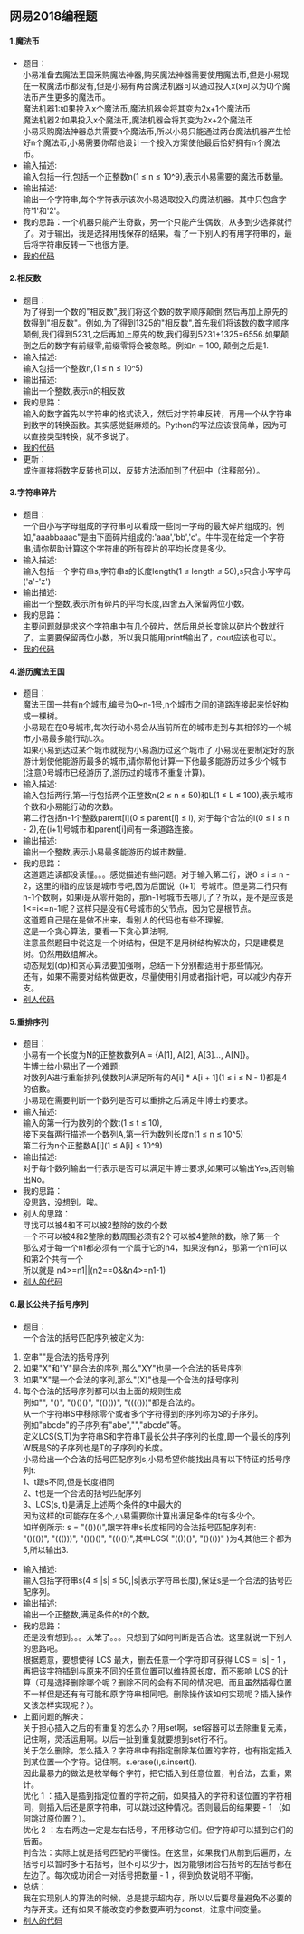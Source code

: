 网易2018编程题
----
#### 1.魔法币
* 题目：<br>
小易准备去魔法王国采购魔法神器,购买魔法神器需要使用魔法币,但是小易现在一枚魔法币都没有,但是小易有两台魔法机器可以通过投入x(x可以为0)个魔法币产生更多的魔法币。<br>
魔法机器1:如果投入x个魔法币,魔法机器会将其变为2x+1个魔法币<br>
魔法机器2:如果投入x个魔法币,魔法机器会将其变为2x+2个魔法币<br>
小易采购魔法神器总共需要n个魔法币,所以小易只能通过两台魔法机器产生恰好n个魔法币,小易需要你帮他设计一个投入方案使他最后恰好拥有n个魔法币。 <br>
* 输入描述:<br>
输入包括一行,包括一个正整数n(1 ≤ n ≤ 10^9),表示小易需要的魔法币数量。<br>
* 输出描述:<br>
输出一个字符串,每个字符表示该次小易选取投入的魔法机器。其中只包含字符'1'和'2'。<br>
* 我的思路：一个机器只能产生奇数，另一个只能产生偶数，从多到少选择就行了。对于输出，我是选择用栈保存的结果，看了一下别人的有用字符串的，最后将字符串反转一下也很方便。
* [我的代码](https://github.com/Tramac/NewCoder/blob/master/WangYi2018/MagicCoin.cpp)<br>
#### 2.相反数
* 题目：<br>
为了得到一个数的"相反数",我们将这个数的数字顺序颠倒,然后再加上原先的数得到"相反数"。例如,为了得到1325的"相反数",首先我们将该数的数字顺序颠倒,我们得到5231,之后再加上原先的数,我们得到5231+1325=6556.如果颠倒之后的数字有前缀零,前缀零将会被忽略。例如n = 100, 颠倒之后是1. 
* 输入描述:<br>
输入包括一个整数n,(1 ≤ n ≤ 10^5)
* 输出描述:<br>
输出一个整数,表示n的相反数<br>
* 我的思路：<br>
输入的数字首先以字符串的格式读入，然后对字符串反转，再用一个从字符串到数字的转换函数。其实感觉挺麻烦的。Python的写法应该很简单，因为可以直接类型转换，就不多说了。<br>
* [我的代码](https://github.com/Tramac/NewCoder/blob/master/WangYi2018/OppsiteNumber.cpp)
* 更新：<br>
或许直接将数字反转也可以，反转方法添加到了代码中（注释部分）。<br>
#### 3.字符串碎片
* 题目：<br>
一个由小写字母组成的字符串可以看成一些同一字母的最大碎片组成的。例如,"aaabbaaac"是由下面碎片组成的:'aaa','bb','c'。牛牛现在给定一个字符串,请你帮助计算这个字符串的所有碎片的平均长度是多少。<br>
* 输入描述:<br>
输入包括一个字符串s,字符串s的长度length(1 ≤ length ≤ 50),s只含小写字母('a'-'z')<br>
* 输出描述:<br>
输出一个整数,表示所有碎片的平均长度,四舍五入保留两位小数。<br>
* 我的思路：<br>
主要问题就是求这个字符串中有几个碎片，然后用总长度除以碎片个数就行了。主要要保留两位小数，所以我只能用printf输出了，cout应该也可以。
* [我的代码](https://github.com/Tramac/NewCoder/blob/master/WangYi2018/StringPieces.cpp)<br>
#### 4.游历魔法王国
* 题目：<br>
魔法王国一共有n个城市,编号为0~n-1号,n个城市之间的道路连接起来恰好构成一棵树。<br>
小易现在在0号城市,每次行动小易会从当前所在的城市走到与其相邻的一个城市,小易最多能行动L次。<br>
如果小易到达过某个城市就视为小易游历过这个城市了,小易现在要制定好的旅游计划使他能游历最多的城市,请你帮他计算一下他最多能游历过多少个城市(注意0号城市已经游历了,游历过的城市不重复计算)。 <br>
* 输入描述:<br>
输入包括两行,第一行包括两个正整数n(2 ≤ n ≤ 50)和L(1 ≤ L ≤ 100),表示城市个数和小易能行动的次数。<br>
第二行包括n-1个整数parent[i](0 ≤ parent[i] ≤ i), 对于每个合法的i(0 ≤ i ≤ n - 2),在(i+1)号城市和parent[i]间有一条道路连接。<br>
* 输出描述:<br>
输出一个整数,表示小易最多能游历的城市数量。<br>
* 我的思路：<br>
这道题连读都没读懂。。。感觉描述有些问题。对于输入第二行，说0 ≤ i ≤ n - 2，这里的i指的应该是城市号吧,因为后面说（i+1）号城市。但是第二行只有n-1个数啊，如果i是从零开始的，那n-1号城市去哪儿了？所以，是不是应该是1<=i<=n-1呢？这样只是没有0号城市的父节点，因为它是根节点。<br>
这道题自己是在是做不出来，看别人的代码也有些不理解。<br>
这是一个贪心算法，要看一下贪心算法啊。<br>
注意虽然题目中说这是一个树结构，但是不是用树结构解决的，只是建模是树。仍然用数组解决。<br>
动态规划(dp)和贪心算法要加强啊，总结一下分别都适用于那些情况。<br>
还有，如果不需要对结构做更改，尽量使用引用或者指针吧，可以减少内存开支。<br>
* [别人代码](https://github.com/Tramac/NewCoder/blob/master/WangYi2018/MostVisited.cpp)
#### 5.重排序列
* 题目：<br>
小易有一个长度为N的正整数数列A = {A[1], A[2], A[3]..., A[N]}。<br>
牛博士给小易出了一个难题:<br>
对数列A进行重新排列,使数列A满足所有的A[i] * A[i + 1](1 ≤ i ≤ N - 1)都是4的倍数。<br>
小易现在需要判断一个数列是否可以重排之后满足牛博士的要求。 <br>
* 输入描述:<br>
输入的第一行为数列的个数t(1 ≤ t ≤ 10),<br>
接下来每两行描述一个数列A,第一行为数列长度n(1 ≤ n ≤ 10^5)<br>
第二行为n个正整数A[i](1 ≤ A[i] ≤ 10^9)<br>
* 输出描述:<br>
对于每个数列输出一行表示是否可以满足牛博士要求,如果可以输出Yes,否则输出No。<br>
* 我的思路：<br>
没思路，没想到。唉。<br>
* 别人的思路：<br>
寻找可以被4和不可以被2整除的数的个数<br>
一个不可以被4和2整除的数周围必须有2个可以被4整除的数，除了第一个<br>
那么对于每一个n1都必须有一个属于它的n4，如果没有n2，那第一个n1可以和第2个共有一个<br>
所以就是 n4>=n1||(n2==0&&n4>=n1-1)<br>
* [别人的代码](https://github.com/Tramac/NewCoder/blob/master/WangYi2018/RerrangeSequence.cpp)
#### 6.最长公共子括号序列
* 题目：<br>
一个合法的括号匹配序列被定义为:<br>
1. 空串""是合法的括号序列<br>
2. 如果"X"和"Y"是合法的序列,那么"XY"也是一个合法的括号序列<br>
3. 如果"X"是一个合法的序列,那么"(X)"也是一个合法的括号序列<br>
4. 每个合法的括号序列都可以由上面的规则生成<br>
例如"", "()", "()()()", "(()())", "(((()))"都是合法的。<br>
从一个字符串S中移除零个或者多个字符得到的序列称为S的子序列。<br>
例如"abcde"的子序列有"abe","","abcde"等。<br>
定义LCS(S,T)为字符串S和字符串T最长公共子序列的长度,即一个最长的序列W既是S的子序列也是T的子序列的长度。<br>
小易给出一个合法的括号匹配序列s,小易希望你能找出具有以下特征的括号序列t:<br>
1、t跟s不同,但是长度相同<br>
2、t也是一个合法的括号匹配序列<br>
3、LCS(s, t)是满足上述两个条件的t中最大的<br>
因为这样的t可能存在多个,小易需要你计算出满足条件的t有多少个。<br>
如样例所示: s = "(())()",跟字符串s长度相同的合法括号匹配序列有:<br>
"()(())", "((()))", "()()()", "(()())",其中LCS( "(())()", "()(())" )为4,其他三个都为5,所以输出3. <br>
* 输入描述:<br>
输入包括字符串s(4 ≤ |s| ≤ 50,|s|表示字符串长度),保证s是一个合法的括号匹配序列。<br>
* 输出描述:<br>
输出一个正整数,满足条件的t的个数。<br>
* 我的思路：<br>
还是没有想到。。。太笨了。。。只想到了如何判断是否合法。这里就说一下别人的思路吧。<br>
根据题意，要想使得 LCS 最大，删去任意一个字符即可获得 LCS = |s| - 1 ，再把该字符插到与原来不同的任意位置可以维持原长度，而不影响 LCS 的计算（可是选择删除哪个呢？删除不同的会有不同的情况吧。而且虽然插得位置不一样但是还有有可能和原字符串相同吧。删除操作该如何实现呢？插入操作又该怎样实现呢？）。<br>
* 上面问题的解决：<br>
关于担心插入之后的有重复的怎么办？用set啊，set容器可以去除重复元素，记住啊，灵活运用啊。以后一扯到重复就要想到set行不行。<br>
关于怎么删除，怎么插入？字符串中有指定删除某位置的字符，也有指定插入到某位置一个字符。记住啊。s.erase(),s.insert().<br>
因此最暴力的做法是枚举每个字符，把它插入到任意位置，判合法，去重，累计。<br>
优化 1 ：插入是插到指定位置的字符之前，如果插入的字符和该位置的字符相同，则插入后还是原字符串，可以跳过这种情况。否则最后的结果要 - 1 （如何跳过原位置？）。<br>
优化 2 ：左右两边一定是左右括号，不用移动它们。但字符却可以插到它们的后面。<br>
判合法：实际上就是括号匹配的平衡性。在这里，如果我们从前到后遍历，左括号可以暂时多于右括号，但不可以少于，因为能够闭合右括号的左括号都在左边了。每次成功闭合一对括号把数量 - 1 ，得到负数说明不平衡。<br>
* 总结：<br>
我在实现别人的算法的时候，总是提示超内存，所以以后要尽量避免不必要的内存开支。还有如果不能改变的参数要声明为const，注意中间变量。<br>
* [别人的代码](https://github.com/Tramac/NewCoder/blob/master/WangYi2018/LongestCommonSequence.cpp)
